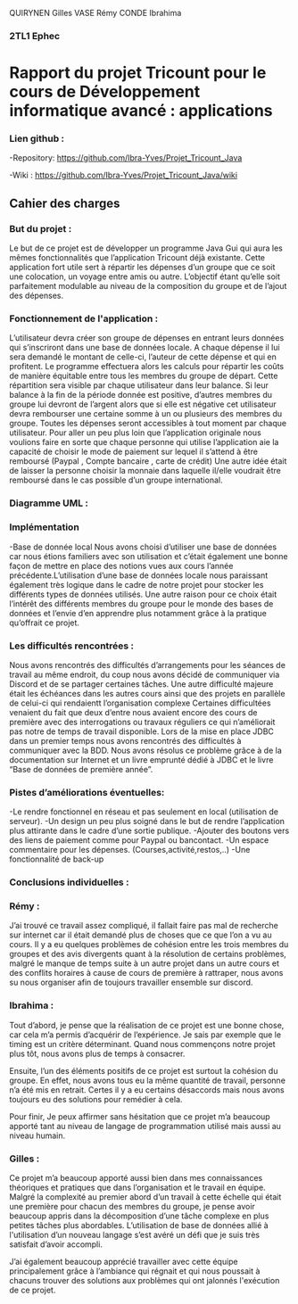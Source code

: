QUIRYNEN Gilles
VASE Rémy
CONDE Ibrahima

### 2TL1		Ephec


# Rapport du projet Tricount pour le cours de Développement informatique avancé : applications


### Lien github :
-Repository: https://github.com/Ibra-Yves/Projet_Tricount_Java

-Wiki :	 https://github.com/Ibra-Yves/Projet_Tricount_Java/wiki


## Cahier des charges
### But du projet :
Le but de ce projet est de développer un programme Java Gui qui aura les mêmes fonctionnalités que l’application Tricount déjà existante. Cette application fort utile sert à répartir les dépenses d’un groupe que ce soit une colocation, un voyage entre amis ou autre. L’objectif étant qu’elle soit parfaitement modulable au niveau de la composition du groupe et de l’ajout des dépenses.

### Fonctionnement de l'application :
L’utilisateur devra créer son groupe de dépenses en entrant leurs données qui s’inscriront dans une base de données locale. A chaque dépense il lui sera demandé le montant de celle-ci, l’auteur de cette dépense et qui en profitent. Le programme effectuera alors les calculs pour répartir les coûts de manière équitable entre tous les membres du groupe de départ. Cette répartition sera visible par chaque utilisateur dans leur balance. Si leur balance à la fin de la période donnée est positive, d’autres membres du groupe lui devront de l’argent alors que si elle est négative cet utilisateur devra rembourser une certaine somme à un ou plusieurs des membres du groupe. Toutes les dépenses seront accessibles à tout moment par chaque utilisateur. Pour aller un peu plus loin que l’application originale nous voulions faire en sorte que chaque personne qui utilise l’application aie la capacité de choisir le mode de paiement sur lequel il s’attend à être remboursé (Paypal , Compte bancaire , carte de crédit) Une autre idée était de laisser la personne choisir la monnaie dans laquelle il/elle voudrait être remboursé dans le cas possible d’un groupe international.


### Diagramme UML :






### Implémentation

-Base de donnée local
Nous avons choisi d’utiliser une base de données car nous étions familiers avec son utilisation et c’était également une bonne façon de mettre en place des notions vues aux cours l’année précédente.L’utilisation d’une base de données locale nous paraissant également très logique dans le cadre de notre projet pour stocker les différents types de données utilisés.
Une autre raison pour ce choix était l’intérêt des différents membres du groupe pour le monde des bases de données et l’envie d’en apprendre plus notamment grâce à la pratique qu’offrait ce projet.



### Les difficultés rencontrées :

Nous avons rencontrés des difficultés d’arrangements pour les séances de travail au même endroit, du coup nous avons décidé de communiquer via Discord et de se partager certaines tâches.
Une autre difficulté majeure était les échéances dans les autres cours ainsi que des projets en parallèle de celui-ci qui rendaientt l’organisation complexe
Certaines difficultées venaient du fait que deux d’entre nous avaient encore des cours de première avec des interrogations ou travaux réguliers ce qui n’améliorait pas notre de temps de travail disponible.
Lors de la mise en place JDBC dans un premier temps nous avons rencontrés des difficultés à communiquer avec la BDD. Nous avons résolus ce problème grâce à de la documentation sur Internet et un livre emprunté dédié à JDBC et le livre “Base de données de première année”.


### Pistes d’améliorations éventuelles: 


-Le rendre fonctionnel en réseau et pas seulement en local (utilisation de serveur). 
-Un design un peu plus soigné dans le but de rendre l’application plus attirante dans le cadre d’une sortie publique.
-Ajouter des boutons vers des liens de paiement comme pour Paypal ou bancontact.
-Un espace commentaire pour les dépenses. (Courses,activité,restos,..)
-Une fonctionnalité de back-up


### Conclusions individuelles :

### Rémy : 
J’ai trouvé ce travail assez compliqué, il fallait faire pas mal de recherche sur internet car il était demandé plus de choses que ce que l’on a vu au cours. Il y a eu quelques problèmes de cohésion entre les trois membres du groupes et des avis divergents quant à la résolution de certains problèmes, malgré le manque de temps suite à un autre projet dans un autre cours et des conflits horaires à cause de cours de première à rattraper, nous avons su nous organiser afin de toujours travailler ensemble sur discord.


### Ibrahima :
  Tout d’abord, je pense que la réalisation de ce projet est une bonne chose, car cela m’a permis d’acquérir de l’expérience. Je sais par exemple que le timing est un critère déterminant. Quand nous commençons notre projet plus tôt, nous avons plus de temps à consacrer. 

Ensuite, l’un des éléments positifs de ce projet  est surtout la cohésion du groupe. En effet, nous avons tous eu la même quantité de travail, personne n’a été mis en retrait. Certes il y a eu certains désaccords mais nous avons toujours eu des solutions pour remédier à cela.  

Pour finir, Je peux affirmer sans hésitation que ce projet m’a beaucoup apporté tant au niveau de langage de programmation utilisé mais aussi au niveau humain.


### Gilles :
 Ce projet m’a beaucoup apporté aussi bien dans mes connaissances théoriques et pratiques que dans l’organisation et le travail en équipe. Malgré la complexité au premier abord d’un travail à cette échelle qui était une première pour chacun des membres du groupe, je pense avoir beaucoup appris dans la décomposition d’une tâche complexe en plus petites tâches plus abordables.
L’utilisation de base de données allié à l'utilisation d’un nouveau langage s’est avéré un défi que je suis très satisfait d’avoir accompli.

J’ai également beaucoup apprécié travailler avec cette équipe principalement grâce à l’ambiance qui régnait et qui nous poussait à chacuns trouver des solutions aux problèmes qui ont jalonnés l'exécution de ce projet.


